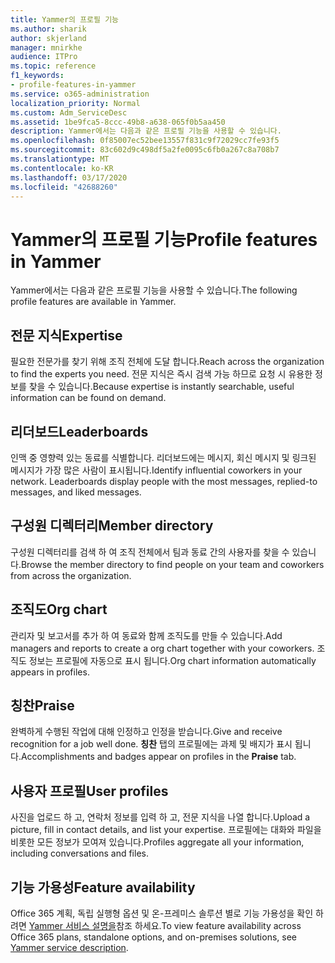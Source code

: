 ```yaml
---
title: Yammer의 프로필 기능
ms.author: sharik
author: skjerland
manager: mnirkhe
audience: ITPro
ms.topic: reference
f1_keywords:
- profile-features-in-yammer
ms.service: o365-administration
localization_priority: Normal
ms.custom: Adm_ServiceDesc
ms.assetid: 1be9fca5-8ccc-49b8-a638-065f0b5aa450
description: Yammer에서는 다음과 같은 프로필 기능을 사용할 수 있습니다.
ms.openlocfilehash: 0f85007ec52bee13557f831c9f72029cc7fe93f5
ms.sourcegitcommit: 83c602d9c498df5a2fe0095c6fb0a267c8a708b7
ms.translationtype: MT
ms.contentlocale: ko-KR
ms.lasthandoff: 03/17/2020
ms.locfileid: "42688260"
---
```

# <a name="profile-features-in-yammer"></a><span data-ttu-id="2054f-103">Yammer의 프로필 기능</span><span class="sxs-lookup"><span data-stu-id="2054f-103">Profile features in Yammer</span></span>

<span data-ttu-id="2054f-104">Yammer에서는 다음과 같은 프로필 기능을 사용할 수 있습니다.</span><span class="sxs-lookup"><span data-stu-id="2054f-104">The following profile features are available in Yammer.</span></span>
 
## <a name="expertise"></a><span data-ttu-id="2054f-105">전문 지식</span><span class="sxs-lookup"><span data-stu-id="2054f-105">Expertise</span></span>

<span data-ttu-id="2054f-106">필요한 전문가를 찾기 위해 조직 전체에 도달 합니다.</span><span class="sxs-lookup"><span data-stu-id="2054f-106">Reach across the organization to find the experts you need.</span></span> <span data-ttu-id="2054f-107">전문 지식은 즉시 검색 가능 하므로 요청 시 유용한 정보를 찾을 수 있습니다.</span><span class="sxs-lookup"><span data-stu-id="2054f-107">Because expertise is instantly searchable, useful information can be found on demand.</span></span>

## <a name="leaderboards"></a><span data-ttu-id="2054f-108">리더보드</span><span class="sxs-lookup"><span data-stu-id="2054f-108">Leaderboards</span></span>

<span data-ttu-id="2054f-p102">인맥 중 영향력 있는 동료를 식별합니다. 리더보드에는 메시지, 회신 메시지 및 링크된 메시지가 가장 많은 사람이 표시됩니다.</span><span class="sxs-lookup"><span data-stu-id="2054f-p102">Identify influential coworkers in your network. Leaderboards display people with the most messages, replied-to messages, and liked messages.</span></span>

## <a name="member-directory"></a><span data-ttu-id="2054f-111">구성원 디렉터리</span><span class="sxs-lookup"><span data-stu-id="2054f-111">Member directory</span></span>

<span data-ttu-id="2054f-112">구성원 디렉터리를 검색 하 여 조직 전체에서 팀과 동료 간의 사용자를 찾을 수 있습니다.</span><span class="sxs-lookup"><span data-stu-id="2054f-112">Browse the member directory to find people on your team and coworkers from across the organization.</span></span>
  
## <a name="org-chart"></a><span data-ttu-id="2054f-113">조직도</span><span class="sxs-lookup"><span data-stu-id="2054f-113">Org chart</span></span>

<span data-ttu-id="2054f-114">관리자 및 보고서를 추가 하 여 동료와 함께 조직도를 만들 수 있습니다.</span><span class="sxs-lookup"><span data-stu-id="2054f-114">Add managers and reports to create a org chart together with your coworkers.</span></span> <span data-ttu-id="2054f-115">조직도 정보는 프로필에 자동으로 표시 됩니다.</span><span class="sxs-lookup"><span data-stu-id="2054f-115">Org chart information automatically appears in profiles.</span></span>
  
## <a name="praise"></a><span data-ttu-id="2054f-116">칭찬</span><span class="sxs-lookup"><span data-stu-id="2054f-116">Praise</span></span>

<span data-ttu-id="2054f-117">완벽하게 수행된 작업에 대해 인정하고 인정을 받습니다.</span><span class="sxs-lookup"><span data-stu-id="2054f-117">Give and receive recognition for a job well done.</span></span> <span data-ttu-id="2054f-118">**칭찬** 탭의 프로필에는 과제 및 배지가 표시 됩니다.</span><span class="sxs-lookup"><span data-stu-id="2054f-118">Accomplishments and badges appear on profiles in the **Praise** tab.</span></span>
 
## <a name="user-profiles"></a><span data-ttu-id="2054f-119">사용자 프로필</span><span class="sxs-lookup"><span data-stu-id="2054f-119">User profiles</span></span>

<span data-ttu-id="2054f-120">사진을 업로드 하 고, 연락처 정보를 입력 하 고, 전문 지식을 나열 합니다.</span><span class="sxs-lookup"><span data-stu-id="2054f-120">Upload a picture, fill in contact details, and list your expertise.</span></span> <span data-ttu-id="2054f-121">프로필에는 대화와 파일을 비롯한 모든 정보가 모여져 있습니다.</span><span class="sxs-lookup"><span data-stu-id="2054f-121">Profiles aggregate all your information, including conversations and files.</span></span>
  
## <a name="feature-availability"></a><span data-ttu-id="2054f-122">기능 가용성</span><span class="sxs-lookup"><span data-stu-id="2054f-122">Feature availability</span></span>

<span data-ttu-id="2054f-123">Office 365 계획, 독립 실행형 옵션 및 온-프레미스 솔루션 별로 기능 가용성을 확인 하려면 [Yammer 서비스 설명을](yammer-service-description.md)참조 하세요.</span><span class="sxs-lookup"><span data-stu-id="2054f-123">To view feature availability across Office 365 plans, standalone options, and on-premises solutions, see [Yammer service description](yammer-service-description.md).</span></span>
  

